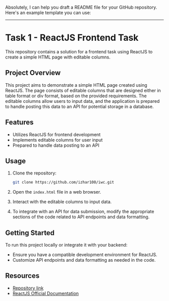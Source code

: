 Absolutely, I can help you draft a README file for your GitHub repository. Here's an example template you can use:

---

# Task 1 - ReactJS Frontend Task

This repository contains a solution for a frontend task using ReactJS to create a simple HTML page with editable columns.

## Project Overview

This project aims to demonstrate a simple HTML page created using ReactJS. The page consists of editable columns that are designed either in table format or div format, based on the provided requirements. The editable columns allow users to input data, and the application is prepared to handle posting this data to an API for potential storage in a database.

## Features

- Utilizes ReactJS for frontend development
- Implements editable columns for user input
- Prepared to handle data posting to an API

## Usage

1. Clone the repository:

   ```bash
   git clone https://github.com/izhar100/iwc.git
   ```

2. Open the `index.html` file in a web browser.

3. Interact with the editable columns to input data.

4. To integrate with an API for data submission, modify the appropriate sections of the code related to API endpoints and data formatting.

## Getting Started

To run this project locally or integrate it with your backend:

- Ensure you have a compatible development environment for ReactJS.
- Customize API endpoints and data formatting as needed in the code.

## Resources

- [Repository link](https://github.com/izhar100/iwc/tree/main/Task1)
- [ReactJS Official Documentation](https://reactjs.org/docs/add-react-to-a-website.html)
